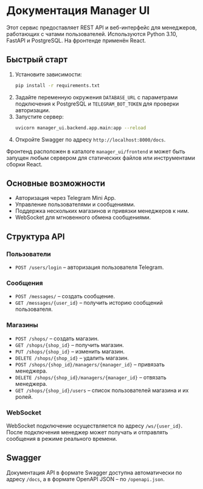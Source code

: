 # Документация Manager UI

Этот сервис предоставляет REST API и веб-интерфейс для менеджеров, работающих с чатами пользователей. 
Используются Python 3.10, FastAPI и PostgreSQL. На фронтенде применён React.

## Быстрый старт

1. Установите зависимости:
   ```bash
   pip install -r requirements.txt
   ```
2. Задайте переменную окружения `DATABASE_URL` с параметрами подключения к PostgreSQL и `TELEGRAM_BOT_TOKEN` для проверки авторизации.
3. Запустите сервер:
   ```bash
   uvicorn manager_ui.backend.app.main:app --reload
   ```
4. Откройте Swagger по адресу `http://localhost:8000/docs`.

Фронтенд расположен в каталоге `manager_ui/frontend` и может быть запущен любым сервером для статических файлов или инструментами сборки React.

## Основные возможности

- Авторизация через Telegram Mini App.
- Управление пользователями и сообщениями.
- Поддержка нескольких магазинов и привязки менеджеров к ним.
- WebSocket для мгновенного обмена сообщениями.

## Структура API

### Пользователи
- `POST /users/login` – авторизация пользователя Telegram.

### Сообщения
- `POST /messages/` – создать сообщение.
- `GET /messages/{user_id}` – получить историю сообщений пользователя.

### Магазины
- `POST /shops/` – создать магазин.
- `GET /shops/{shop_id}` – получить магазин.
- `PUT /shops/{shop_id}` – изменить магазин.
- `DELETE /shops/{shop_id}` – удалить магазин.
- `POST /shops/{shop_id}/managers/{manager_id}` – привязать менеджера.
- `DELETE /shops/{shop_id}/managers/{manager_id}` – отвязать менеджера.
- `GET /shops/{shop_id}/users` – список пользователей магазина и их ролей.

### WebSocket
WebSocket подключение осуществляется по адресу `/ws/{user_id}`. После подключения менеджер может получать и отправлять сообщения в режиме реального времени.

## Swagger
Документация API в формате Swagger доступна автоматически по адресу `/docs`, а в формате OpenAPI JSON – по `/openapi.json`.

